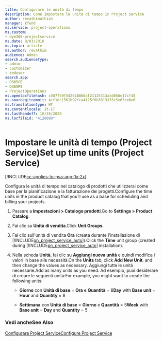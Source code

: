 ```yaml
---
title: Configurare le unità di tempo
description: Come impostare le unità di tempo in Project Service
author: revathimuthiah
manager: kfend
ms.service: project-operations
ms.custom:
- dyn365-projectservice
ms.date: 8/03/2018
ms.topic: article
ms.author: revathim
audience: Admin
search.audienceType:
- admin
- customizer
- enduser
search.app:
- D365CE
- D365PS
- ProjectOperations
ms.openlocfilehash: c007f59f542618860af21125313abd066e17cf45
ms.sourcegitcommit: 4cf1dc1561b92fca4175f0b3813133c5e63ce8e6
ms.translationtype: HT
ms.contentlocale: it-IT
ms.lasthandoff: 10/28/2020
ms.locfileid: "4120098"
---
```

# <a name="set-up-time-units-project-service"></a><span data-ttu-id="37f04-103">Impostare le unità di tempo (Project Service)</span><span class="sxs-lookup"><span data-stu-id="37f04-103">Set up time units (Project Service)</span></span>

[!INCLUDE[cc-applies-to-psa-app-1x-2x](../includes/cc-applies-to-psa-app-1x-2x.md)]

<span data-ttu-id="37f04-104">Configura le unità di tempo nel catalogo di prodotti che utilizzerai come base per la pianificazione e la fatturazione dei progetti.</span><span class="sxs-lookup"><span data-stu-id="37f04-104">Configure the time units in the product catalog that you’ll use as a base for scheduling and billing your projects.</span></span>  
  
1. <span data-ttu-id="37f04-105">Passare a **Impostazioni > Catalogo prodotti**.</span><span class="sxs-lookup"><span data-stu-id="37f04-105">Go to **Settings > Product Catalog**.</span></span>  
  
2. <span data-ttu-id="37f04-106">Fai clic su **Unità di vendita**.</span><span class="sxs-lookup"><span data-stu-id="37f04-106">Click **Unit Groups**.</span></span>  
  
3. <span data-ttu-id="37f04-107">Fai clic sull'unità di vendita **Ora** (creata durante l'installazione di [!INCLUDE[pn_project_service_auto](../includes/pn-project-service-auto.md)]).</span><span class="sxs-lookup"><span data-stu-id="37f04-107">Click the **Time** unit group (created during [!INCLUDE[pn_project_service_auto](../includes/pn-project-service-auto.md)] installation).</span></span>  
  
4. <span data-ttu-id="37f04-108">Nella scheda **Unità**, fai clic su **Aggiungi nuova unità** e quindi modifica i valori in base alle necessità.</span><span class="sxs-lookup"><span data-stu-id="37f04-108">On the **Units** tab, click **Add New Unit**, and then change the values as necessary.</span></span> <span data-ttu-id="37f04-109">Aggiungi tutte le unità necessarie.</span><span class="sxs-lookup"><span data-stu-id="37f04-109">Add as many units as you need.</span></span> <span data-ttu-id="37f04-110">Ad esempio, puoi desiderare di creare le seguenti unità:</span><span class="sxs-lookup"><span data-stu-id="37f04-110">For example, you might want to create the following units:</span></span>  
  
   - <span data-ttu-id="37f04-111">**Giorno** con **Unità di base** = **Ora** e **Quantità** = 8</span><span class="sxs-lookup"><span data-stu-id="37f04-111">**Day** with **Base unit** = **Hour** and **Quantity** = 8</span></span>  
  
   - <span data-ttu-id="37f04-112">**Settimana** con **Unità di base** = **Giorno** e **Quantità** = 5</span><span class="sxs-lookup"><span data-stu-id="37f04-112">**Week** with **Base unit** = **Day** and **Quantity** = 5</span></span>  
  
### <a name="see-also"></a><span data-ttu-id="37f04-113">Vedi anche</span><span class="sxs-lookup"><span data-stu-id="37f04-113">See Also</span></span>  
 [<span data-ttu-id="37f04-114">Configurare Project Service</span><span class="sxs-lookup"><span data-stu-id="37f04-114">Configure Project Service</span></span>](../psa/configure.md)
